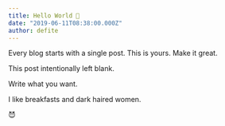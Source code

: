 ```yaml
---
title: Hello World 👋
date: "2019-06-11T08:38:00.000Z"
author: defite
---
```


Every blog starts with a single post. This is yours. Make it great.

<!-- more -->

This post intentionally left blank.

Write what you want.

I like breakfasts and dark haired women.

😈
